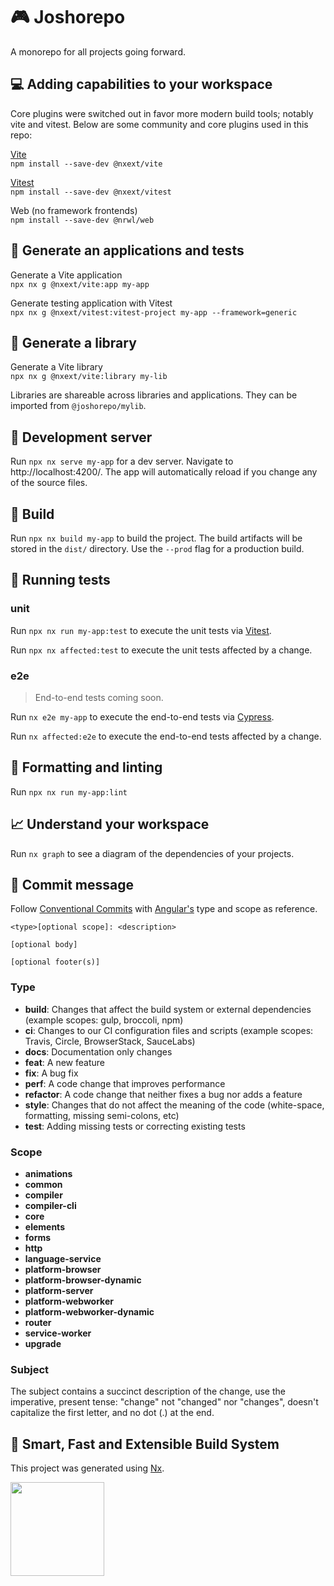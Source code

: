 # 🎮 Joshorepo

A monorepo for all projects going forward.

## 💻 Adding capabilities to your workspace

Core plugins were switched out in favor more modern build tools; notably vite and vitest. Below are some community and core plugins used in this repo:

[Vite](https://nxext.dev/docs/vite/overview.html)<br>
`npm install --save-dev @nxext/vite`

[Vitest](https://nxext.dev/docs/vitest/overview.html)<br>
`npm install --save-dev @nxext/vitest`

Web (no framework frontends)<br>
`npm install --save-dev @nrwl/web`

## 🔨 Generate an applications and tests

Generate a Vite application<br>
`npx nx g @nxext/vite:app my-app`

Generate testing application with Vitest<br>
`npx nx g @nxext/vitest:vitest-project my-app --framework=generic`

## 📕 Generate a library

Generate a Vite library<br>
`npx nx g @nxext/vite:library my-lib`

Libraries are shareable across libraries and applications. They can be imported from `@joshorepo/mylib`.

## 🚧 Development server

Run `npx nx serve my-app` for a dev server. Navigate to http://localhost:4200/. The app will automatically reload if you change any of the source files.

## 🚀 Build

Run `npx nx build my-app` to build the project. The build artifacts will be stored in the `dist/` directory. Use the `--prod` flag for a production build.

## 🧪 Running tests

### unit

Run `npx nx run my-app:test` to execute the unit tests via [Vitest](https://vitest.dev).

Run `npx nx affected:test` to execute the unit tests affected by a change.

### e2e

> End-to-end tests coming soon.

Run `nx e2e my-app` to execute the end-to-end tests via [Cypress](https://www.cypress.io).

Run `nx affected:e2e` to execute the end-to-end tests affected by a change.

## 🎨 Formatting and linting

Run `npx nx run my-app:lint`

## 📈 Understand your workspace

Run `nx graph` to see a diagram of the dependencies of your projects.

## 📝 Commit message

Follow [Conventional Commits](https://www.conventionalcommits.org/en/v1.0.0/) with [Angular's](https://github.com/angular/angular/blob/22b96b9/CONTRIBUTING.md#rules) type and scope as reference.

```
<type>[optional scope]: <description>

[optional body]

[optional footer(s)]
```

### Type

- **build**: Changes that affect the build system or external dependencies (example scopes: gulp, broccoli, npm)
- **ci**: Changes to our CI configuration files and scripts (example scopes: Travis, Circle, BrowserStack, SauceLabs)
- **docs**: Documentation only changes
- **feat**: A new feature
- **fix**: A bug fix
- **perf**: A code change that improves performance
- **refactor**: A code change that neither fixes a bug nor adds a feature
- **style**: Changes that do not affect the meaning of the code (white-space, formatting, missing semi-colons, etc)
- **test**: Adding missing tests or correcting existing tests

### Scope

- **animations**
- **common**
- **compiler**
- **compiler-cli**
- **core**
- **elements**
- **forms**
- **http**
- **language-service**
- **platform-browser**
- **platform-browser-dynamic**
- **platform-server**
- **platform-webworker**
- **platform-webworker-dynamic**
- **router**
- **service-worker**
- **upgrade**

### Subject

The subject contains a succinct description of the change, use the imperative, present tense: "change" not "changed" nor "changes", doesn't capitalize the first letter, and no dot (.) at the end.

## 🔎 Smart, Fast and Extensible Build System

This project was generated using [Nx](https://nx.dev).

<img src="https://raw.githubusercontent.com/nrwl/nx/master/images/nx-logo.png" width="150">
